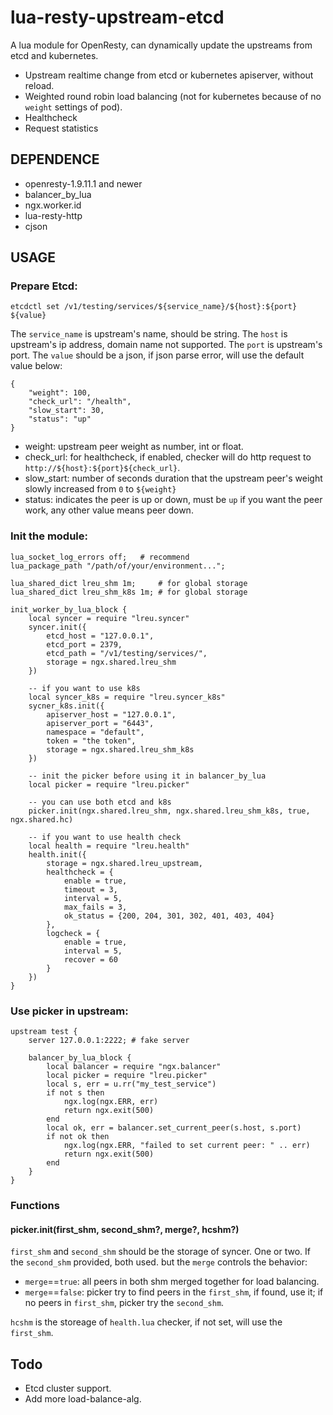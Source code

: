 # lua-resty-upstream-etcd

A lua module for OpenResty, can dynamically update the upstreams from etcd and kubernetes.

- Upstream realtime change from etcd or kubernetes apiserver, without reload.
- Weighted round robin load balancing (not for kubernetes because of no `weight` settings of pod).
- Healthcheck
- Request statistics

## DEPENDENCE
- openresty-1.9.11.1 and newer
- balancer_by_lua
- ngx.worker.id
- lua-resty-http
- cjson

## USAGE

### Prepare Etcd:
```
etcdctl set /v1/testing/services/${service_name}/${host}:${port} ${value}
```

The `service_name` is upstream's name, should be string.
The `host` is upstream's ip address, domain name not supported.
The `port` is upstream's port.
The `value` should be a json, if json parse error, will use the default value below:
```
{
    "weight": 100,
    "check_url": "/health",
    "slow_start": 30,
    "status": "up"
}
```

- weight: upstream peer weight as number, int or float.
- check_url: for healthcheck, if enabled, checker will do http request to `http://${host}:${port}${check_url}`.
- slow_start: number of seconds duration that the upstream peer's weight slowly increased from `0` to `${weight}`
- status: indicates the peer is up or down, must be `up` if you want the peer work, any other value means peer down.

### Init the module:
```
lua_socket_log_errors off;   # recommend
lua_package_path "/path/of/your/environment...";

lua_shared_dict lreu_shm 1m;     # for global storage
lua_shared_dict lreu_shm_k8s 1m; # for global storage

init_worker_by_lua_block {
    local syncer = require "lreu.syncer"
    syncer.init({
        etcd_host = "127.0.0.1",
        etcd_port = 2379,
        etcd_path = "/v1/testing/services/",
        storage = ngx.shared.lreu_shm
    })

    -- if you want to use k8s
    local syncer_k8s = require "lreu.syncer_k8s"
    sycner_k8s.init({
        apiserver_host = "127.0.0.1",
        apiserver_port = "6443",
        namespace = "default",
        token = "the token",
        storage = ngx.shared.lreu_shm_k8s
    })

    -- init the picker before using it in balancer_by_lua
    local picker = require "lreu.picker"

    -- you can use both etcd and k8s
    picker.init(ngx.shared.lreu_shm, ngx.shared.lreu_shm_k8s, true, ngx.shared.hc)

    -- if you want to use health check
    local health = require "lreu.health"
    health.init({
        storage = ngx.shared.lreu_upstream,
        healthcheck = {
            enable = true,
            timeout = 3,
            interval = 5,
            max_fails = 3,
            ok_status = {200, 204, 301, 302, 401, 403, 404}
        },
        logcheck = {
            enable = true,
            interval = 5,
            recover = 60
        }
    })
}
```

### Use picker in upstream:
```
upstream test {
    server 127.0.0.1:2222; # fake server

    balancer_by_lua_block {
        local balancer = require "ngx.balancer"
        local picker = require "lreu.picker"
        local s, err = u.rr("my_test_service")
        if not s then
            ngx.log(ngx.ERR, err)
            return ngx.exit(500)
        end
        local ok, err = balancer.set_current_peer(s.host, s.port)
        if not ok then
            ngx.log(ngx.ERR, "failed to set current peer: " .. err)
            return ngx.exit(500)
        end
    }
}
```

### Functions
#### picker.init(first_shm, second_shm?, merge?, hcshm?)
`first_shm` and `second_shm` should be the storage of syncer. One or two.
If the `second_shm` provided, both used. but the `merge` controls the behavior:
- `merge`==`true`: all peers in both shm merged together for load balancing.
- `merge`==`false`: picker try to find peers in the `first_shm`, if found, use it; if no peers in `first_shm`, picker try the `second_shm`.

`hcshm` is the storeage of `health.lua` checker, if not set, will use the `first_shm`.

## Todo

- Etcd cluster support.
- Add more load-balance-alg.